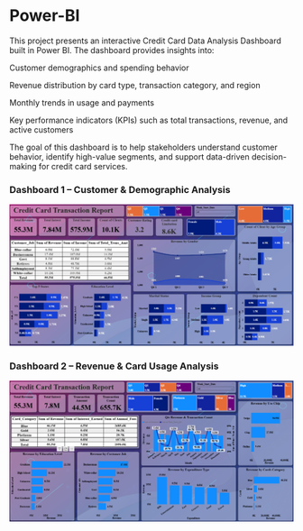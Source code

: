 # Power-BI
This project presents an interactive Credit Card Data Analysis Dashboard built in Power BI.
The dashboard provides insights into:

Customer demographics and spending behavior

Revenue distribution by card type, transaction category, and region

Monthly trends in usage and payments

Key performance indicators (KPIs) such as total transactions, revenue, and active customers

The goal of this dashboard is to help stakeholders understand customer behavior, identify high-value segments, and support data-driven decision-making for credit card services.
### Dashboard 1 – Customer & Demographic Analysis
![Dashboard Screenshot 1](./Screenshot%202025-08-25%20134816.png)

### Dashboard 2 – Revenue & Card Usage Analysis
![Dashboard Screenshot 2](./Screenshot%202025-08-25%20134750.png)
